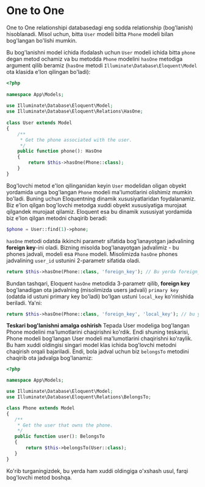 # One to One

One to One relationshipi databasedagi eng sodda relationship (bog'lanish) hisoblanadi. Misol uchun, bitta `User` modeli bitta `Phone` modeli bilan bog'langan bo'lishi mumkin.

Bu bog'lanishni model ichida ifodalash uchun `User` modeli ichida bitta `phone` degan metod ochamiz va bu metodda `Phone` modelini `hasOne`  metodiga argument qilib beramiz (`hasOne` metodi `Illuminate\Database\Eloquent\Model` ota klasida e'lon qilingan bo'ladi):

```php
<?php
 
namespace App\Models;
 
use Illuminate\Database\Eloquent\Model;
use Illuminate\Database\Eloquent\Relations\HasOne;
 
class User extends Model
{
    /**
     * Get the phone associated with the user.
     */
    public function phone(): HasOne
    {
        return $this->hasOne(Phone::class);
    }
}
```

Bog'lovchi metod e'lon qilinganidan keyin `User` modelidan oligan obyekt yordamida unga bog'langan `Phone` modeli ma'lumotlarini olishimiz mumkin bo'ladi. Buning uchun Eloquentning dinamik xususiyatlaridan foydalanamiz. Biz e'lon qilgan bog'lovchi metodga xuddi obyekt xususiyatiga murojaat qilgandek murojaat qilamiz. Eloquent esa bu dinamik xususiyat yordamida biz e'lon qilgan metodni chaqirib beradi:

```php
$phone = User::find(1)->phone;
```

`hasOne` metodi odatda ikkinchi parametr sifatida bog'lanayotgan jadvalining **foreign key**-ini oladi. Bizning misolda bog'lanayotgan jadvalimiz - bu phones jadvali, modeli esa `Phone` modeli. Misolimizda `hasOne` phones jadvalining `user_id` ustunini 2-parametr sifatida oladi.

```php
return $this->hasOne(Phone::class, 'foreign_key'); // Bu yerda foreign_key - bu Phone-ning user_id ustuni
```

Bundan tashqari, Eloquent `hasOne` metodida 3-parametr qilib, **foreign key** bog'lanadigan ota jadvalning (misolimizda users jadvali) `primary key` (odatda id ustuni primary key bo'ladi) bo'lgan ustuni `local_key` ko'rinishida beriladi. Ya'ni:

```php
return $this->hasOne(Phone::class, 'foreign_key', 'local_key'); // bu yerda local_key - bu User-ning id ustuni
```

**Teskari bog'lanishni amalga oshirish**
 Tepada User modeliga bog'langan Phone modelini ma'lumotlarini chaqirishni ko'rdik. Endi shuning teskarisi, Phone modeli bog'langan User modeli ma'lumotlarini chaqirishni ko'raylik. Bu ham xuddi oldingisi singari model klas ichida bog'lovchi metodni chaqirish orqali bajariladi. Endi, bola jadval uchun biz `belongsTo` metodini chaqirib ota jadvalga bog'lanamiz:

 ```php
<?php
 
namespace App\Models;
 
use Illuminate\Database\Eloquent\Model;
use Illuminate\Database\Eloquent\Relations\BelongsTo;
 
class Phone extends Model
{
    /**
     * Get the user that owns the phone.
     */
    public function user(): BelongsTo
    {
        return $this->belongsTo(User::class);
    }
}
 ```

Ko'rib turganingizdek, bu yerda ham xuddi oldingiga o'xshash usul, farqi bog'lovchi metod boshqa.
